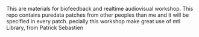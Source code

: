 This are materials for biofeedback and realtime audiovisual workshop. 
This repo contains puredata patches from other peoples than me and it will be specified in every patch.
pecially this workshop make great use of mtl Library, from Patrick Sebastien
